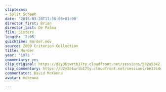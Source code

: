 ```yaml
---
clipterms:
- Split Screen
date: '2015-03-20T11:36:06+01:00'
director_first: Brian
director_last: De Palma
film: Sisters
length: '2:05'
quicktime: murder.mov
source: 2000 Criterion Collection
title: Murder
year: '1973 '
commentary: yes
clip_original: https://d2y36twrtb17ty.cloudfront.net/sessions/502a5342-f3ce-4e07-b327-a9b30173985c/170df3ed-2c56-44d5-9147-a9b30173986a-cb98ebed-2d84-49d0-9687-a9b3017462af.mp4
clip_commentary: https://d2y36twrtb17ty.cloudfront.net/sessions/be37c4d8-b88f-4fd7-a3f8-a9b301739864/c8a6e487-796f-4dcb-85a8-a9b301739872-3a366e48-a97d-4895-bcc3-a9b3017469e5.mp4
commentator: David McKenna
avatar: mckenna

---
```

